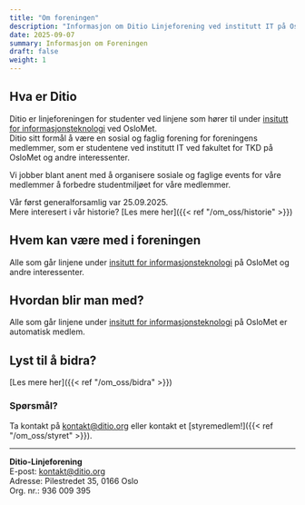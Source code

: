 ```yaml
---
title: "Om foreningen"
description: "Informasjon om Ditio Linjeforening ved institutt IT på OsloMet"  # In  header in html, for search engines etc.
date: 2025-09-07
summary: Informasjon om Foreningen
draft: false
weight: 1
---
```


## Hva er Ditio

Ditio er linjeforeningen for studenter ved  linjene som hører til under [insitutt for informasjonsteknologi](https://www.oslomet.no/om/tkd/it) ved OsloMet.\
Ditio sitt formål å være en sosial og faglig forening for foreningens medlemmer, som er studentene ved institutt IT ved fakultet for TKD på OsloMet og andre interessenter.

Vi jobber blant anent med å organisere sosiale og faglige events for våre medlemmer å forbedre studentmiljøet for våre medlemmer.

Vår først generalforsamlig var 25.09.2025.\
Mere interesert i vår historie? [Les mere her]({{< ref "/om_oss/historie" >}})

## Hvem kan være med i foreningen

Alle som går linjene under [insitutt for informasjonsteknologi](https://www.oslomet.no/om/tkd/it) på OsloMet og andre interessenter.

## Hvordan blir man med?

Alle som går linjene under [insitutt for informasjonsteknologi](https://www.oslomet.no/om/tkd/it) på OsloMet er automatisk medlem.

## Lyst til å bidra?
[Les mere her]({{< ref "/om_oss/bidra" >}})

### Spørsmål? 
Ta kontakt på [kontakt@ditio.org](mailto:kontakt@ditio.org) eller kontakt et [styremedlem!]({{< ref "/om_oss/styret" >}}).

-----
**Ditio-Linjeforening**\
E-post: [kontakt@ditio.org](mailto:kontakt@ditio.org)\
Adresse: Pilestredet 35, 0166 Oslo\
Org. nr.: 936 009 395